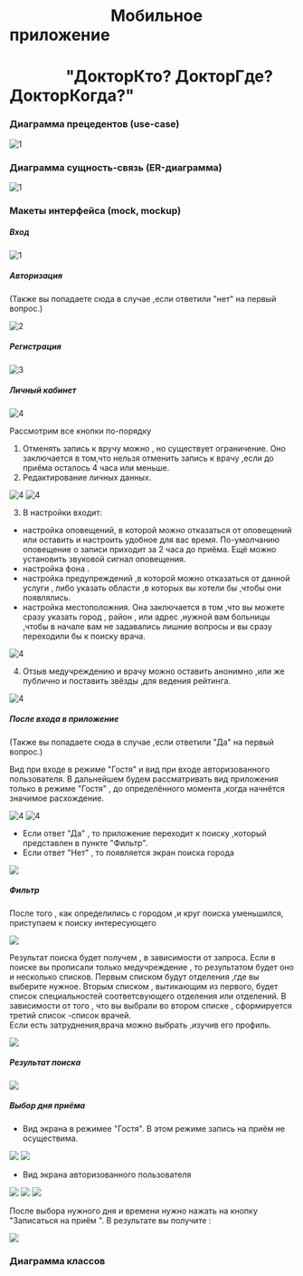 #  &nbsp; &nbsp; &nbsp; &nbsp; &nbsp; &nbsp; &nbsp; &nbsp; &nbsp; &nbsp;&nbsp;&nbsp;&nbsp;&nbsp;&nbsp;&nbsp;&nbsp; Мобильное приложение
# &nbsp; &nbsp; &nbsp; &nbsp; &nbsp; &nbsp;&nbsp; &nbsp; "ДокторКто? ДокторГде? ДокторКогда?"

###   Диаграмма прецедентов (use-case)

![1](https://pp.userapi.com/c837431/v837431386/2f506/bpYpiJOy-ps.jpg)

###   Диаграмма сущность-связь (ER-диаграмма)

![1](https://pp.userapi.com/c837431/v837431386/2f41f/6DQF5xvDVq0.jpg)

###   Макеты интерфейса (mock, mockup)
 ##### Вход 
 
![1](https://pp.userapi.com/c837431/v837431386/2f170/58D2QOox6LY.jpg )

 ##### Авторизация 
 
 (Также вы попадаете сюда в случае ,если ответили "нет" на первый вопрос.) 
 
![2](https://pp.userapi.com/c837431/v837431386/2f191/tH-NBppF1X0.jpg  )

 ##### Регистрация
 
![3](https://pp.userapi.com/c837431/v837431386/2f199/o6GN5pQXRDc.jpg)

##### Личный кабинет

![4](https://pp.userapi.com/c837431/v837431386/2f214/Z788UClz2xs.jpg) 

Рассмотрим все кнопки по-порядку

1. Отменять запись к вручу можно , но существует ограничение. Оно заключается в том,что нельзя отменить запись к врачу ,если до приёма осталось 4 часа или меньше.
2. Редактирование личных данных.

![4](https://pp.userapi.com/c837431/v837431386/2f2ae/o8lebrmw5w0.jpg)
![4](https://pp.userapi.com/c837431/v837431386/2f2b6/QNDrRelyK_c.jpg)

3. В настройки входит: 
- настройка оповещений, в которой можно отказаться от оповещений или оставить и настроить удобное для вас время. По-умолчанию оповещение о записи приходит за 2 часа до приёма. Ещё можно установить звуковой сигнал оповещения.
- настройка фона .
- настройка предупреждений ,в которой можно отказаться от данной услуги , либо указать области ,в которых вы хотели бы ,чтобы они появлялись.
- настройка местоположния. Она заключается в том ,что вы можете сразу указать город , район , или адрес ,нужной вам больницы ,чтобы в начале вам не задавались лишние вопросы и вы сразу переходили бы к поиску врача.

![4](https://pp.userapi.com/c837431/v837431386/2f2be/tdUFQk-51Gk.jpg)

4. Отзыв медучреждению и врачу можно оставить анонимно ,или же публично и поставить звёзды ,для ведения рейтинга. 

![4](https://pp.userapi.com/c837431/v837431386/2f2e0/PPuIZmr90BY.jpg)

##### После входа в приложение

(Также вы попадаете сюда в случае ,если ответили "Да" на первый вопрос.)

Вид при входе в режиме "Гостя" и вид при входе авторизованного пользователя. В дальнейшем будем рассматривать вид приложения только в режиме "Гостя" , до определённого момента ,когда начнётся значимое расхождение.

![4](https://pp.userapi.com/c837431/v837431386/2f1a1/p9zo9oBruy4.jpg) 
![4](https://pp.userapi.com/c837431/v837431386/2f27e/1lc8YwcNa94.jpg)

- Если ответ "Да" , то приложение переходит к поиску ,который представлен в пункте "Фильтр".
- Если ответ "Нет" , то появляется экран поиска города

![](https://pp.userapi.com/c837431/v837431386/2f1a9/eJT7wVeIBOE.jpg)

##### Фильтр 
После того , как определились с городом ,и круг поиска уменьшился, приступаем к поиску интересующего 

![](https://pp.userapi.com/c837431/v837431386/2f1b1/c0CXhpcblPc.jpg)

Результат поиска будет получем , в зависимости от запроса. 
Если в поиске вы прописали только медучреждение , то результатом будет оно и несколько списков. Первым списком будут отделения ,где вы выберите нужное. Вторым списком , вытикающим из первого, будет список специальностей соответсвующего отделения или отделений. В зависимости от того , что вы выбрали во втором списке , сформируется третий список -список врачей.  
Если есть затруднения,врача можно выбрать ,изучив его профиль. 

![](https://pp.userapi.com/c837431/v837431386/2f2f8/qgU-lj24oY8.jpg)

##### Результат поиска

![](https://pp.userapi.com/c837431/v837431386/2f2e8/xWkO2ShKPCA.jpg)

##### Выбор дня приёма
- Вид экрана в режимее "Гостя".
В этом режиме запись на приём не осуществима.

![](https://pp.userapi.com/c837431/v837431386/2f296/GfWodv6BC18.jpg)
![](https://pp.userapi.com/c837431/v837431386/2f1ec/JbkF3Ic2K1E.jpg)

- Вид экрана авторизованного пользователя

![](https://pp.userapi.com/c837431/v837431386/2f29e/TKWJl6XM7Cs.jpg)
![](https://pp.userapi.com/c837431/v837431386/2f2a6/8P-qFNJ_N7c.jpg)
![](https://pp.userapi.com/c837431/v837431386/2f20c/72b6C1IY3ZI.jpg)

После выбора нужного дня и времени нужно нажать на кнопку "Записаться на приём ".
В результате вы получите :

![](https://pp.userapi.com/c837431/v837431386/2f1e4/ji14JwHnM0o.jpg)

###   Диаграмма классов
